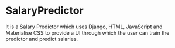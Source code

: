 # SalaryPredictor
It is a Salary Predictor which uses Django, HTML, JavaScript and Materialise CSS to provide a UI through which the user can train the predictor and predict salaries.
